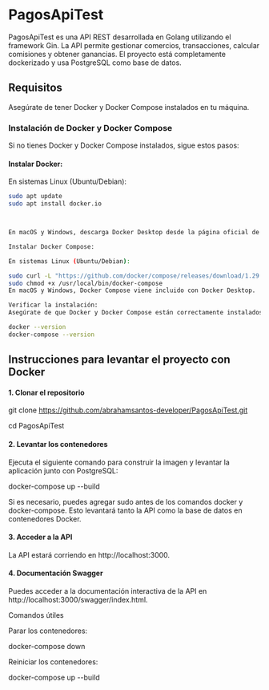 # PagosApiTest

PagosApiTest es una API REST desarrollada en Golang utilizando el framework Gin. La API permite gestionar comercios, transacciones, calcular comisiones y obtener ganancias. El proyecto está completamente dockerizado y usa PostgreSQL como base de datos.

## Requisitos
Asegúrate de tener Docker y Docker Compose instalados en tu máquina.

### Instalación de Docker y Docker Compose

Si no tienes Docker y Docker Compose instalados, sigue estos pasos:

#### Instalar Docker:

En sistemas Linux (Ubuntu/Debian):

```bash
sudo apt update
sudo apt install docker.io



En macOS y Windows, descarga Docker Desktop desde la página oficial de Docker.

Instalar Docker Compose:

En sistemas Linux (Ubuntu/Debian):

sudo curl -L "https://github.com/docker/compose/releases/download/1.29.2/docker-compose-$(uname -s)-$(uname -m)" -o /usr/local/bin/docker-compose
sudo chmod +x /usr/local/bin/docker-compose
En macOS y Windows, Docker Compose viene incluido con Docker Desktop.

Verificar la instalación:
Asegúrate de que Docker y Docker Compose están correctamente instalados ejecutando los siguientes comandos:

docker --version
docker-compose --version

```


## Instrucciones para levantar el proyecto con Docker

#### 1. Clonar el repositorio

git clone https://github.com/abrahamsantos-developer/PagosApiTest.git

cd PagosApiTest

#### 2. Levantar los contenedores
Ejecuta el siguiente comando para construir la imagen y levantar la aplicación junto con PostgreSQL:


docker-compose up --build

Si es necesario, puedes agregar sudo antes de los comandos docker y docker-compose.
Esto levantará tanto la API como la base de datos en contenedores Docker.


#### 3. Acceder a la API
La API estará corriendo en http://localhost:3000.


#### 4. Documentación Swagger
Puedes acceder a la documentación interactiva de la API en http://localhost:3000/swagger/index.html.


Comandos útiles

Parar los contenedores:

docker-compose down

Reiniciar los contenedores:

docker-compose up --build
